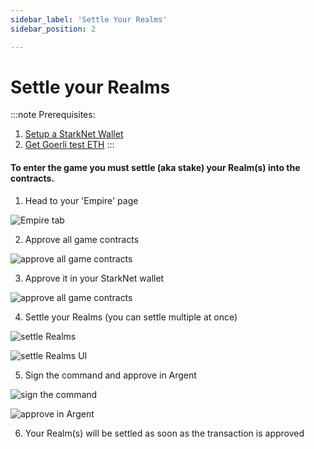 ```yaml
---
sidebar_label: 'Settle Your Realms'
sidebar_position: 2

---
```


# Settle your Realms

:::note
Prerequisites: 
1. [Setup a StarkNet Wallet](./wallet.md)
2. [Get Goerli test ETH](eth.md)
:::

#### To enter the game you must settle (aka stake) your Realm(s) into the contracts. 

1. Head to your 'Empire' page

![Empire tab](/img/alpha/empire.png)

2. Approve all game contracts

![approve all game contracts](/img/alpha/approve-contracts.png)

3. Approve it in your StarkNet wallet

![approve all game contracts](/img/alpha/approve-argent.png)

4. Settle your Realms (you can settle multiple at once)

![settle Realms](/img/alpha/settle-realms.png)

![settle Realms UI](/img/alpha/settle-realms-2.png)

5. Sign the command and approve in Argent

![sign the command](/img/alpha/settle-sign.png)

![approve in Argent](/img/alpha/settle-approve.png)

6. Your Realm(s) will be settled as soon as the transaction is approved
